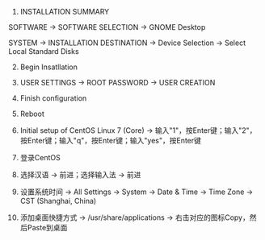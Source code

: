 1. INSTALLATION SUMMARY

SOFTWARE -> SOFTWARE SELECTION -> GNOME Desktop

SYSTEM -> INSTALLATION DESTINATION -> Device Selection -> Select Local Standard Disks

2. Begin Insatllation

3. USER SETTINGS -> ROOT PASSWORD -> USER CREATION

4. Finish configuration

5. Reboot

6. Initial setup of CentOS Linux 7 (Core) -> 输入"1"，按Enter键；输入"2"，按Enter键；输入"q"，按Enter键；输入"yes"，按Enter键

7. 登录CentOS

8. 选择汉语 -> 前进；选择输入法 -> 前进

9. 设置系统时间 -> All Settings -> System -> Date & Time -> Time Zone -> CST (Shanghai, China)

10. 添加桌面快捷方式 -> /usr/share/applications -> 右击对应的图标Copy，然后Paste到桌面
